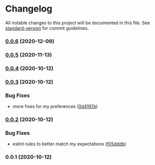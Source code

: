 # Changelog

All notable changes to this project will be documented in this file. See [standard-version](https://github.com/conventional-changelog/standard-version) for commit guidelines.

### [0.0.6](https://github.com/mlaursen/eslint-config/compare/v0.0.5...v0.0.6) (2020-12-09)

### [0.0.5](https://github.com/mlaursen/eslint-config/compare/v0.0.4...v0.0.5) (2020-11-13)

### [0.0.4](https://github.com/mlaursen/eslint-config/compare/v0.0.3...v0.0.4) (2020-10-12)

### [0.0.3](https://github.com/mlaursen/eslint-config/compare/v0.0.2...v0.0.3) (2020-10-12)


### Bug Fixes

* more fixes for my preferences ([0d4197e](https://github.com/mlaursen/eslint-config/commit/0d4197e4917502d8123c9d3ebdf011f2ed264a63))

### [0.0.2](https://github.com/mlaursen/eslint-config/compare/v0.0.1...v0.0.2) (2020-10-12)


### Bug Fixes

* eslint rules to better match my expectations ([f05dddb](https://github.com/mlaursen/eslint-config/commit/f05dddb248ec1733d5e39381aeeab2359a1f93d8))

### 0.0.1 (2020-10-12)
